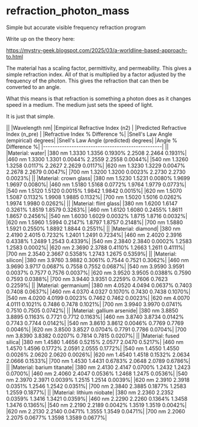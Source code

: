# refraction_photon_mass
Simple but accurate visible frequency refraction program

Write up on the theory here:

https://mystry-geek.blogspot.com/2025/03/a-worldline-based-approach-to.html

The material has a scaling factor, permittivity, and permeability.
This gives a simple refraction index.
All of that is multiplied by a factor adjusted by the frequency of the photon.
This gives the refraction that can then be converted to an angle.

What this means is that refraction is something a photon does as it changes speed in a medium.
The medium just sets the speed of light.


It is just that simple.


||
|Wavelength  nm|
|Empirical Refractive Index (n2) |
|Predicted Refractive Index (n_pre) |
|Refractive Index % Difference %|
|Snell's Law Angle (empirical) degrees|
|Snell's Law Angle (predicted) degrees|
|Angle % Difference %|
|--------------------------------------------------|
||
|Material: water|
|380  nm 1.3330 1.3356 0.1930% 2.2508 2.2464 0.1931%|
|460  nm 1.3300 1.3301 0.0044% 2.2559 2.2558 0.0044%|
|540  nm 1.3260 1.3258 0.0117% 2.2627 2.2629 0.0117%|
|620  nm 1.3230 1.3229 0.0047% 2.2678 2.2679 0.0047%|
|700  nm 1.3200 1.3200 0.0023% 2.2730 2.2730 0.0023%|
||
|Material: crown glass|
|380  nm 1.5230 1.5231 0.0080% 1.9699 1.9697 0.0080%|
|460  nm 1.5180 1.5168 0.0772% 1.9764 1.9779 0.0773%|
|540  nm 1.5120 1.5120 0.0015% 1.9842 1.9842 0.0015%|
|620  nm 1.5070 1.5087 0.1132% 1.9908 1.9885 0.1132%|
|700  nm 1.5020 1.5016 0.0262% 1.9974 1.9980 0.0262%|
||
|Material: flint glass|
|380  nm 1.6200 1.6147 0.3261% 1.8519 1.8579 0.3263%|
|460  nm 1.6120 1.6080 0.2455% 1.8611 1.8657 0.2456%|
|540  nm 1.6030 1.6029 0.0032% 1.8715 1.8716 0.0032%|
|620  nm 1.5960 1.5994 0.2147% 1.8797 1.8757 0.2148%|
|700  nm 1.5880 1.5921 0.2550% 1.8892 1.8844 0.2551%|
||
|Material: diamond|
|380  nm 2.4190 2.4015 0.7232% 1.2401 1.2491 0.7234%|
|460  nm 2.4020 2.3916 0.4338% 1.2489 1.2543 0.4339%|
|540  nm 2.3840 2.3840 0.0002% 1.2583 1.2583 0.0002%|
|620  nm 2.3690 2.3788 0.4110% 1.2663 1.2611 0.4111%|
|700  nm 2.3540 2.3667 0.5358% 1.2743 1.2675 0.5359%|
||
|Material: silicon|
|380  nm 3.9760 3.9882 0.3061% 0.7544 0.7521 0.3062%|
|460  nm 3.9690 3.9717 0.0687% 0.7558 0.7552 0.0687%|
|540  nm 3.9590 3.9591 0.0037% 0.7577 0.7576 0.0037%|
|620  nm 3.9520 3.9505 0.0388% 0.7590 0.7593 0.0388%|
|700  nm 3.9440 3.9351 0.2259% 0.7606 0.7623 0.2259%|
||
|Material: germanium|
|380  nm 4.0520 4.0494 0.0637% 0.7403 0.7408 0.0637%|
|460  nm 4.0370 4.0327 0.1070% 0.7430 0.7438 0.1070%|
|540  nm 4.0200 4.0199 0.0023% 0.7462 0.7462 0.0023%|
|620  nm 4.0070 4.0111 0.1021% 0.7486 0.7478 0.1021%|
|700  nm 3.9940 3.9970 0.0741% 0.7510 0.7505 0.0742%|
||
|Material: gallium arsenide|
|380  nm 3.8850 3.8895 0.1163% 0.7721 0.7712 0.1163%|
|460  nm 3.8740 3.8734 0.0142% 0.7743 0.7744 0.0142%|
|540  nm 3.8610 3.8612 0.0046% 0.7769 0.7769 0.0046%|
|620  nm 3.8500 3.8527 0.0704% 0.7791 0.7786 0.0704%|
|700  nm 3.8390 3.8382 0.0207% 0.7814 0.7815 0.0207%|
||
|Material: fused silica|
|380  nm 1.4580 1.4656 0.5215% 2.0577 2.0470 0.5217%|
|460  nm 1.4570 1.4596 0.1772% 2.0591 2.0555 0.1772%|
|540  nm 1.4550 1.4550 0.0026% 2.0620 2.0620 0.0026%|
|620  nm 1.4540 1.4518 0.1532% 2.0634 2.0666 0.1533%|
|700  nm 1.4530 1.4431 0.6783% 2.0648 2.0789 0.6786%|
||
|Material: barium titanate|
|380  nm 2.4130 2.4147 0.0700% 1.2432 1.2423 0.0700%|
|460  nm 2.4060 2.4047 0.0536% 1.2468 1.2475 0.0536%|
|540  nm 2.3970 2.3971 0.0039% 1.2515 1.2514 0.0039%|
|620  nm 2.3910 2.3918 0.0351% 1.2546 1.2542 0.0351%|
|700  nm 2.3840 2.3885 0.1877% 1.2583 1.2559 0.1877%|
||
|Material: lithium niobate|
|380  nm 2.2360 2.2352 0.0359% 1.3416 1.3421 0.0359%|
|460  nm 2.2290 2.2260 0.1364% 1.3458 1.3476 0.1365%|
|540  nm 2.2190 2.2189 0.0042% 1.3519 1.3519 0.0042%|
|620  nm 2.2130 2.2140 0.0471% 1.3555 1.3549 0.0471%|
|700  nm 2.2060 2.2075 0.0677% 1.3598 1.3589 0.0677%|



